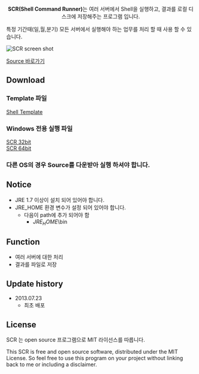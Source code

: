 
<center><b>SCR(Shell Command Runner)</b>는 여러 서버에서 Shell을 실행하고, 결과를 로컬 디스크에 저장해주는 프로그램 입니다.</center>

특정 기간때(일,월,분기) 모든 서버에서 실행해야 하는 업무를 처리 할 때 사용 할 수 있습니다.

![SCR screen shot](https://lahuman.github.io/assets/project/scr/SCR.PNG)

<div markdown="0"><a href="https://github.com/lahuman/SCR" class="btn btn-warning">Source 바로가기</a></div>

## Download

### Template 파일
<div markdown="0"><a href="https://lahuman.github.io/assets/project/scr/SERVER_INFO.xml" class="btn btn-info">Shell Template</a></div>

### Windows 전용 실행 파일

<div markdown="0"><a href="https://lahuman.github.io/assets/project/scr/SCR_32.zip" class="btn btn-success">SCR 32bit</a></div>

<div markdown="0"><a href="https://lahuman.github.io/assets/project/scr/SCR_64.zip" class="btn btn-success">SCR 64bit</a></div>
      
### 다른 OS의 경우 Source를 다운받아 실행 하셔야 합니다.

## Notice

* JRE 1.7 이상이 설치 되어 있어야 합니다.
* JRE_HOME 환경 변수가 설정 되어 있어야 합니다.
    * 다음이 path에 추가 되어야 함 
		* $JRE_HOME$\bin

## Function
* 여러 서버에 대한 처리
* 결과를 파일로 저장


## Update history

* 2013.07.23
    * 최초 배포



## License

SCR 는 open source 프로그램으로 MIT 라이선스를 따릅니다.

This SCR is free and open source software, distributed under the MIT License. So feel free to use this program on your project without linking back to me or including a disclaimer.
